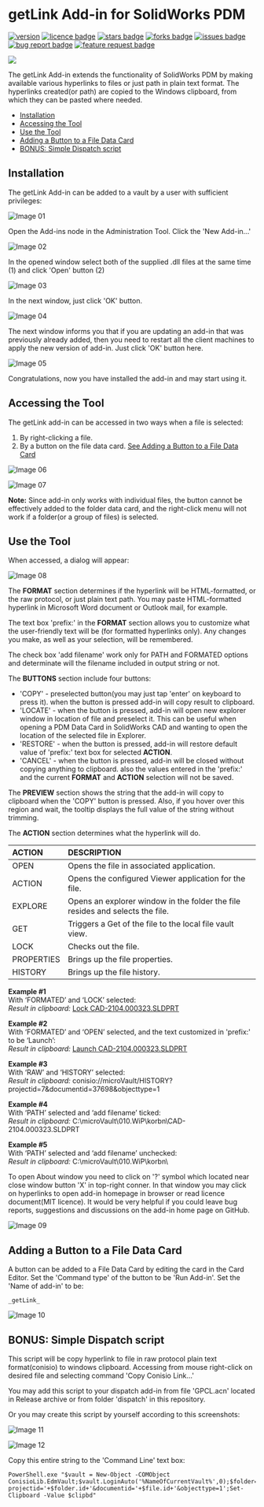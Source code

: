 # getLink Add-in for SolidWorks PDM

[![version](https://img.shields.io/badge/version-1.0.0-blue.svg)](https://semver.org)
[![licence badge]][licence]
[![stars badge]][stars]
[![forks badge]][forks]
[![issues badge]][issues]
[![bug report badge]][bug report]
[![feature request badge]][feature request]

[licence badge]:https://img.shields.io/badge/license-MIT-blue.svg
[stars badge]:https://img.shields.io/github/stars/korbnic/getLink.svg
[forks badge]:https://img.shields.io/github/forks/korbnic/getLink.svg
[issues badge]:https://img.shields.io/github/issues/korbnic/getLink.svg
[bug report badge]:https://img.shields.io/github/issues/korbnic/getLink/Bug%20Report.svg
[feature request badge]:https://img.shields.io/github/issues/korbnic/getLink/Feature%20Request.svg

[licence]:https://github.com/korbnic/getLink/blob/main/LICENSE
[stars]:https://github.com/korbnic/getLink/stargazers
[forks]:https://github.com/korbnic/getLink/network
[issues]:https://github.com/korbnic/getLink/issues
[bug report]:https://github.com/korbnic/getLink/issues?q=is%3Aopen+is%3Aissue+label%3A%22Bug+Report%22
[feature request]:https://github.com/korbnic/getLink/issues?q=is%3Aopen+is%3Aissue+label%3A%22Feature+Request%22

<a href="https://www.buymeacoffee.com/korbnic"><img src="https://img.buymeacoffee.com/button-api/?text=Buy me a book&emoji=📖&slug=korbnic&button_colour=FFDD00&font_colour=000000&font_family=Cookie&outline_colour=000000&coffee_colour=ffffff"></a>

The getLink Add-in extends the functionality of SolidWorks PDM by making available various hyperlinks to files or just path in plain text format. The hyperlinks created(or path) are copied to the Windows clipboard, from which they can be pasted where needed.

  * [Installation](#installation)
  * [Accessing the Tool](#accessing-the-tool)
  * [Use the Tool](#use-the-tool)
  * [Adding a Button to a File Data Card](#adding-a-button-to-a-file-data-card)
  * [BONUS: Simple Dispatch script](#bonus-simple-dispatch-script)

## Installation

The getLink Add-in can be added to a vault by a user with sufficient privileges:

![Image 01](./images/img01.png)

Open the Add-ins node in the Administration Tool. Click the 'New Add-in...'

![Image 02](./images/img02.png)

In the opened window select both of the supplied .dll files at the same time (1) and click 'Open' button (2)

![Image 03](./images/img03.png)

In the next window, just click 'OK' button.

![Image 04](./images/img04.png)

The next window informs you that if you are updating an add-in that was previously already added, then you need to restart all the client machines to apply the new version of add-in. Just click 'OK' button here.

![Image 05](./images/img05.png)

Congratulations, now you have installed the add-in and may start using it.

## Accessing the Tool

The getLink add-in can be accessed in two ways when a file is selected:

1. By right-clicking a file.
1. By a button on the file data card. [See Adding a Button to a File Data Card](#adding-a-button-to-a-file-data-card)

![Image 06](./images/img06.png)

![Image 07](./images/img07.png)

**Note:** Since add-in only works with individual files, the button cannot be effectively added to the folder data card, and the right-click menu will not work if a folder(or a group of files) is selected.

## Use the Tool

When accessed, a dialog will appear:

![Image 08](./images/img08.png)

The **FORMAT** section determines if the hyperlink will be HTML-formatted, or the raw protocol, or just plain text path. You may paste HTML-formatted hyperlink in Microsoft Word document or Outlook mail, for example.

The text box 'prefix:' in the **FORMAT** section allows you to customize what the user-friendly text will be (for formatted hyperlinks only). Any changes you make, as well as your selection, will be remembered.

The check box 'add filename' work only for PATH and FORMATED options and determinate will the filename included in output string or not.

The **BUTTONS** section include four buttons:
- 'COPY' - preselected button(you may just tap 'enter' on keyboard to press it). when the button is pressed add-in will copy result to clipboard.
- 'LOCATE' - when the button is pressed, add-in will open new explorer window in location of file and preselect it. This can be useful when opening a PDM Data Card in SolidWorks CAD and wanting to open the location of the selected file in Explorer.
- 'RESTORE' - when the button is pressed, add-in will restore default value of 'prefix:' text box for selected **ACTION**.
- 'CANCEL' - when the button is pressed, add-in will be closed without copying anything to clipboard. also the values entered in the 'prefix:' and the current **FORMAT** and **ACTION** selection will not be saved.

The **PREVIEW** section shows the string that the add-in will copy to clipboard when the 'COPY' button is pressed. Also, if you hover over this region and wait, the tooltip displays the full value of the string without trimming.

The **ACTION** section determines what the hyperlink will do.

| ACTION | DESCRIPTION |
| :--- | :--- |
| OPEN | Opens the file in associated application. |
| ACTION | Opens the configured Viewer application for the file. |
| EXPLORE | Opens an explorer window in the folder the file resides and selects the file. |
| GET | Triggers a Get of the file to the local file vault view. |
| LOCK | Checks out the file. |
| PROPERTIES | Brings up the file properties. |
| HISTORY | Brings up the file history. |

**Example #1**  
With ‘FORMATED’ and ‘LOCK’ selected:  
*Result in clipboard:* [Lock CAD-2104.000323.SLDPRT]()

**Example #2**  
With ‘FORMATED’ and ‘OPEN’ selected, and the text customized in 'prefix:' to be ‘Launch’:  
*Result in clipboard:* [Launch CAD-2104.000323.SLDPRT]()

**Example #3**  
With ‘RAW’ and ‘HISTORY’ selected:  
*Result in clipboard:* conisio://microVault/HISTORY?projectid=7&documentid=37698&objecttype=1

**Example #4**  
With ‘PATH’ selected and ‘add filename’ ticked:  
*Result in clipboard:* C:\microVault\010.WiP\korbn\CAD-2104.000323.SLDPRT

**Example #5**  
With ‘PATH’ selected and ‘add filename’ unchecked:  
*Result in clipboard:* C:\microVault\010.WiP\korbn\

To open About window you need to click on '?' symbol which located near close window button 'X' in top-right conner. In that window you may click on hyperlinks to open add-in homepage in browser or read licence document(MIT licence). It would be very helpful if you could leave bug reports, suggestions and discussions on the add-in home page on GitHub.

![Image 09](./images/img09.png)

## Adding a Button to a File Data Card

A button can be added to a File Data Card by editing the card in the Card Editor. Set the 'Command type' of the button to be 'Run Add-in'. Set the 'Name of add-in' to be:  
```
_getLink_
```
![Image 10](./images/img10.png)

## BONUS: Simple Dispatch script

This script will be copy hyperlink to file in raw protocol plain text format(conisio) to windows clipboard. Accessing from mouse right-click on desired file and selecting command 'Copy Conisio Link...'

You may add this script to your dispatch add-in from file 'GPCL.acn' located in Release archive or from folder 'dispatch' in this repository.

Or you may create this script by yourself according to this screenshots:

![Image 11](./images/img11.png)

![Image 12](./images/img12.png)

Copy this entire string to the 'Command Line' text box:

```
PowerShell.exe "$vault = New-Object -COMObject ConisioLib.EdmVault;$vault.LoginAuto('%NameOfCurrentVault%',0);$folder=$vault.GetFolderFromPath('%DirOfSelectedFile%');$file=$vault.GetFileFromPath('%PathToSelectedFile%',$folder);$clipbd='conisio://'+'%NameOfCurrentVault%'+'/EXPLORE?projectid='+$folder.id+'&documentid='+$file.id+'&objecttype=1';Set-Clipboard -Value $clipbd"
```
